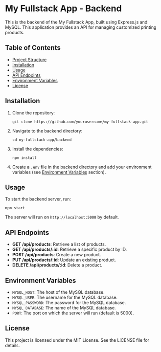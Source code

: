 # My Fullstack App - Backend

This is the backend of the My Fullstack App, built using Express.js and MySQL. This application provides an API for managing customized printing products.

## Table of Contents

- [Project Structure](#project-structure)
- [Installation](#installation)
- [Usage](#usage)
- [API Endpoints](#api-endpoints)
- [Environment Variables](#environment-variables)
- [License](#license)

## Installation

1. Clone the repository:
   ```
   git clone https://github.com/yourusername/my-fullstack-app.git
   ```

2. Navigate to the backend directory:
   ```
   cd my-fullstack-app/backend
   ```

3. Install the dependencies:
   ```
   npm install
   ```

4. Create a `.env` file in the backend directory and add your environment variables (see [Environment Variables](#environment-variables) section).

## Usage

To start the backend server, run:
```
npm start
```

The server will run on `http://localhost:5000` by default.

## API Endpoints

- **GET /api/products**: Retrieve a list of products.
- **GET /api/products/:id**: Retrieve a specific product by ID.
- **POST /api/products**: Create a new product.
- **PUT /api/products/:id**: Update an existing product.
- **DELETE /api/products/:id**: Delete a product.

## Environment Variables

- `MYSQL_HOST`: The host of the MySQL database.
- `MYSQL_USER`: The username for the MySQL database.
- `MYSQL_PASSWORD`: The password for the MySQL database.
- `MYSQL_DATABASE`: The name of the MySQL database.
- `PORT`: The port on which the server will run (default is 5000).

## License

This project is licensed under the MIT License. See the LICENSE file for details.